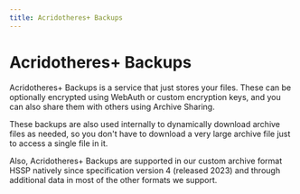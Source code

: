 ```yaml
---
title: Acridotheres+ Backups
---
```


# Acridotheres+ Backups

Acridotheres+ Backups is a service that just stores your files. These can be optionally encrypted using WebAuth or custom encryption keys, and you can also share them with others using Archive Sharing.

These backups are also used internally to dynamically download archive files as needed, so you don't have to download a very large archive file just to access a single file in it.

Also, Acridotheres+ Backups are supported in our custom archive format HSSP natively since specification version 4 (released 2023) and through additional data in most of the other formats we support.
